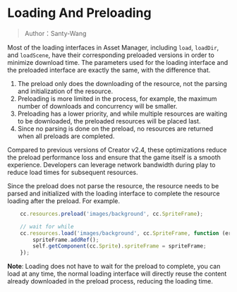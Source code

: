 # Loading And Preloading

> Author：Santy-Wang

Most of the loading interfaces in Asset Manager, including `load`, `loadDir`, and `loadScene`, have their corresponding preloaded versions in order to minimize download time. The parameters used for the loading interface and the preloaded interface are exactly the same, with the difference that.

1. The preload only does the downloading of the resource, not the parsing and initialization of the resource.
2. Preloading is more limited in the process, for example, the maximum number of downloads and concurrency will be smaller.
3. Preloading has a lower priority, and while multiple resources are waiting to be downloaded, the preloaded resources will be placed last.
4. Since no parsing is done on the preload, no resources are returned when all preloads are completed.

Compared to previous versions of Creator v2.4, these optimizations reduce the preload performance loss and ensure that the game itself is a smooth experience. Developers can leverage network bandwidth during play to reduce load times for subsequent resources.

Since the preload does not parse the resource, the resource needs to be parsed and initialized with the loading interface to complete the resource loading after the preload. For example.

```js
    cc.resources.preload('images/background', cc.SpriteFrame);

    // wait for while 
    cc.resources.load('images/background', cc.SpriteFrame, function (err, spriteFrame) {
        spriteFrame.addRef();
        self.getComponent(cc.Sprite).spriteFrame = spriteFrame;
    });
```

**Note**: Loading does not have to wait for the preload to complete, you can load at any time, the normal loading interface will directly reuse the content already downloaded in the preload process, reducing the loading time.